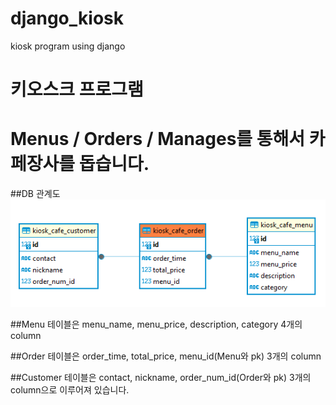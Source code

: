 # django_kiosk
kiosk program using django

# 키오스크 프로그램
# Menus / Orders / Manages를 통해서 카페장사를 돕습니다.

##DB 관계도
![alt text](image.png)



##Menu 테이블은
menu_name, menu_price, description, category 4개의 column



##Order 테이블은
order_time, total_price, menu_id(Menu와 pk) 3개의 column


##Customer 테이블은
contact, nickname, order_num_id(Order와 pk) 3개의 column으로 이루어져 있습니다. 


